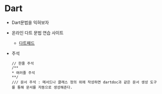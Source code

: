 # Dart

- Dart문법을 익혀보자

- 온라인 다트 문법 연습 사이트

  - [다트패드](https://dartpad.dev)

- 주석
  ```
  // 한줄 주석
  /**
  * 여러줄 주석
  **/
  /// 문서 주석 : 메서드나 클래스 정의 위에 작성하면 dartdoc과 같은 문서 생성 도구를 통해 문서를 자동으로 생성해준다.
  ```
